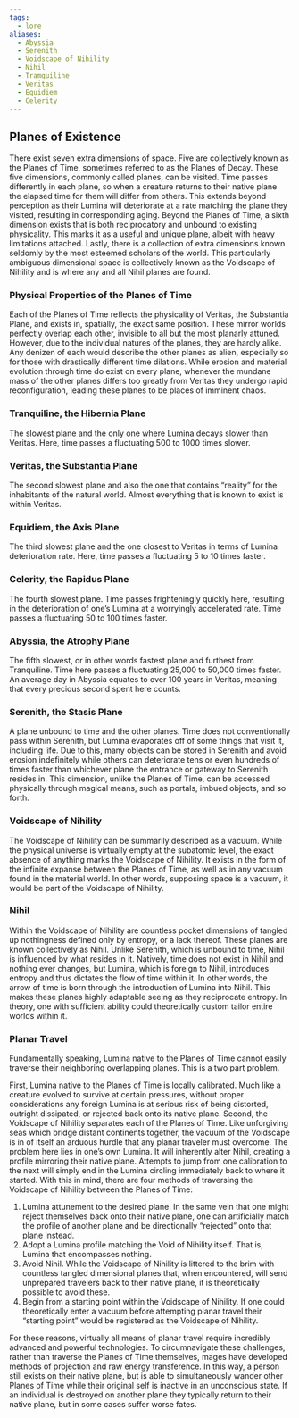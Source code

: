 ```yaml
---
tags:
  - lore
aliases:
  - Abyssia
  - Serenith
  - Voidscape of Nihility
  - Nihil
  - Tramquiline
  - Veritas
  - Equidiem
  - Celerity
---
```

## Planes of Existence
There exist seven extra dimensions of space. Five are collectively known as the Planes of Time, sometimes referred to as the Planes of Decay. These five dimensions, commonly called planes, can be visited. Time passes differently in each plane, so when a creature returns to their native plane the elapsed time for them will differ from others. This extends beyond perception as their Lumina will deteriorate at a rate matching the plane they visited, resulting in corresponding aging. Beyond the Planes of Time, a sixth dimension exists that is both reciprocatory and unbound to existing physicality. This marks it as a useful and unique plane, albeit with heavy limitations attached. Lastly, there is a collection of extra dimensions known seldomly by the most esteemed scholars of the world. This particularly ambiguous dimensional space is collectively known as the Voidscape of Nihility and is where any and all Nihil planes are found.


### Physical Properties of the Planes of Time
Each of the Planes of Time reflects the physicality of Veritas, the Substantia Plane, and exists in, spatially, the exact same position. These mirror worlds perfectly overlap each other, invisible to all but the most planarly attuned. However, due to the individual natures of the planes, they are hardly alike. Any denizen of each would describe the other planes as alien, especially so for those with drastically different time dilations. While erosion and material evolution through time do exist on every plane, whenever the mundane mass of the other planes differs too greatly from Veritas they undergo rapid reconfiguration, leading these planes to be places of imminent chaos.


### Tranquiline, the Hibernia Plane
The slowest plane and the only one where Lumina decays slower than Veritas. Here, time passes a fluctuating 500 to 1000 times slower.

### Veritas, the Substantia Plane
The second slowest plane and also the one that contains “reality” for the inhabitants of the natural world. Almost everything that is known to exist is within Veritas.

### Equidiem, the Axis Plane
The third slowest plane and the one closest to Veritas in terms of Lumina deterioration rate. Here, time passes a fluctuating 5 to 10 times faster.

### Celerity, the Rapidus Plane
The fourth slowest plane. Time passes frighteningly quickly here, resulting in the deterioration of one’s Lumina at a worryingly accelerated rate. Time passes a fluctuating 50 to 100 times faster.

### Abyssia, the Atrophy Plane
The fifth slowest, or in other words fastest plane and furthest from Tranquiline. Time here passes a fluctuating 25,000 to 50,000 times faster. An average day in Abyssia equates to over 100 years in Veritas, meaning that every precious second spent here counts.

### Serenith, the Stasis Plane
A plane unbound to time and the other planes. Time does not conventionally pass within Serenith, but Lumina evaporates off of some things that visit it, including life. Due to this, many objects can be stored in Serenith and avoid erosion indefinitely while others can deteriorate tens or even hundreds of times faster than whichever plane the entrance or gateway to Serenith resides in. This dimension, unlike the Planes of Time, can be accessed physically through magical means, such as portals, imbued objects, and so forth.

### Voidscape of Nihility
The Voidscape of Nihility can be summarily described as a vacuum. While the physical universe is virtually empty at the subatomic level, the exact absence of anything marks the Voidscape of Nihility. It exists in the form of the infinite expanse between the Planes of Time, as well as in any vacuum found in the material world. In other words, supposing space is a vacuum, it would be part of the Voidscape of Nihility.

### Nihil
Within the Voidscape of Nihility are countless pocket dimensions of tangled up nothingness defined only by entropy, or a lack thereof. These planes are known collectively as Nihil. Unlike Serenith, which is unbound to time, Nihil is influenced by what resides in it. Natively, time does not exist in Nihil and nothing ever changes, but Lumina, which is foreign to Nihil, introduces entropy and thus dictates the flow of time within it. In other words, the arrow of time is born through the introduction of Lumina into Nihil. This makes these planes highly adaptable seeing as they reciprocate entropy. In theory, one with sufficient ability could theoretically custom tailor entire worlds within it.
  

### Planar Travel
Fundamentally speaking, Lumina native to the Planes of Time cannot easily traverse their neighboring overlapping planes. This is a two part problem. 

First, Lumina native to the Planes of Time is locally calibrated. Much like a creature evolved to survive at certain pressures, without proper considerations any foreign Lumina is at serious risk of being distorted, outright dissipated, or rejected back onto its native plane. Second, the Voidscape of Nihility separates each of the Planes of Time. Like unforgiving seas which bridge distant continents together, the vacuum of the Voidscape is in of itself an arduous hurdle that any planar traveler must overcome. The problem here lies in one’s own Lumina. It will inherently alter Nihil, creating a profile mirroring their native plane. Attempts to jump from one calibration to the next will simply end in the Lumina circling immediately back to where it started. With this in mind, there are four methods of traversing the Voidscape of Nihility between the Planes of Time:

1. Lumina attunement to the desired plane. In the same vein that one might reject themselves back onto their native plane, one can artificially match the profile of another plane and be directionally “rejected” onto that plane instead.
2. Adopt a Lumina profile matching the Void of Nihility itself. That is, Lumina that encompasses nothing.
3. Avoid Nihil. While the Voidscape of Nihility is littered to the brim with countless tangled dimensional planes that, when encountered, will send unprepared travelers back to their native plane, it is theoretically possible to avoid these.
  4. Begin from a starting point within the Voidscape of Nihility. If one could theoretically enter a vacuum before attempting planar travel their “starting point” would be registered as the Voidscape of Nihility.
  

For these reasons, virtually all means of planar travel require incredibly advanced and powerful technologies. To circumnavigate these challenges, rather than traverse the Planes of Time themselves, mages have developed methods of projection and raw energy transference. In this way, a person still exists on their native plane, but is able to simultaneously wander other Planes of Time while their original self is inactive in an unconscious state. If an individual is destroyed on another plane they typically return to their native plane, but in some cases suffer worse fates.